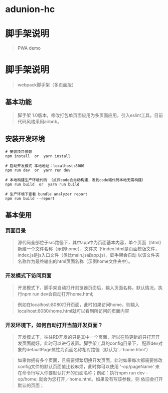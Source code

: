 # adunion-hc


# 脚手架说明

> PWA demo


# 脚手架说明

> webpack脚手架（多页面版）

## 基本功能
> 脚手架  1.0版本，修改打包单页面应用为多页面应用，引入eslint工具，目前代码风格采用airbnb。

## 安装开发环境

```
# 安装项目依赖
npm install  or  yarn install

# 启动开发模式 本地地址：localhost:8080
npm run dev  or  yarn run dev

# 本地构建生产环境代码 （点评code会自动构建，发到code端代码本地无需构建）
npm run build  or  yarn run build

# 生产环境下查看 bundle analyzer report
npm run build --report
```

## 基本使用
### 页面目录
> 源代码全部位于src路径下，其中app中为页面基本内容，单个页面（html）新建一个文件名称（示例home），文件夹
下index.html是页面模版文件，index.js是js入口文件（类比main.js或app.js），脚手架会自动
以该文件夹名称作为最终输出的html页面名称（示例home文件夹中）。

### 开发模式下访问页面
> 开发模式下，脚手架自动打开浏览器页面后，输入页面名称。默认情况，执行npm run dev会自动打开home.html;

> 例如在localhost:8080打开页面，此时如果访问home，则输入localhost:8080/home.html就可以看到所访问的页面内容

### 开发环境下，如何自动打开当前开发页面？
> 开发模式下，往往RD开发的只是其中一个页面，所以在热更新的只打开开发页面就好。此时可以进行设置。脚手架工具的config目录下，
配置dev对象的defaultPage属性为页面名称相对路径（默认为'／home.html'）

> 如果你拥有多个页面，且需要频繁切换开发页面，此时如果每次都需要修改config文件的默认页面值比较麻烦，此时你可以使用
'-op/pageName' 来在命令行写入你要默认打开的页面名称；例如：执行npm run dev -op/home; 就会为您打开／home.html。如果没有写该参数，则
依旧会打开默认的页面；






